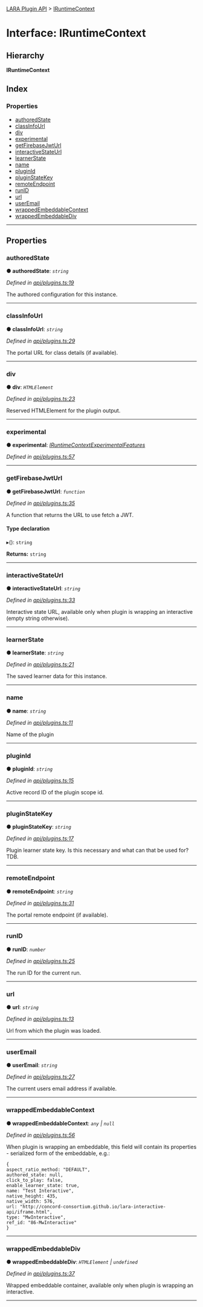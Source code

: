 [LARA Plugin API](../README.md) > [IRuntimeContext](../interfaces/iruntimecontext.md)

# Interface: IRuntimeContext

## Hierarchy

**IRuntimeContext**

## Index

### Properties

* [authoredState](iruntimecontext.md#authoredstate)
* [classInfoUrl](iruntimecontext.md#classinfourl)
* [div](iruntimecontext.md#div)
* [experimental](iruntimecontext.md#experimental)
* [getFirebaseJwtUrl](iruntimecontext.md#getfirebasejwturl)
* [interactiveStateUrl](iruntimecontext.md#interactivestateurl)
* [learnerState](iruntimecontext.md#learnerstate)
* [name](iruntimecontext.md#name)
* [pluginId](iruntimecontext.md#pluginid)
* [pluginStateKey](iruntimecontext.md#pluginstatekey)
* [remoteEndpoint](iruntimecontext.md#remoteendpoint)
* [runID](iruntimecontext.md#runid)
* [url](iruntimecontext.md#url)
* [userEmail](iruntimecontext.md#useremail)
* [wrappedEmbeddableContext](iruntimecontext.md#wrappedembeddablecontext)
* [wrappedEmbeddableDiv](iruntimecontext.md#wrappedembeddablediv)

---

## Properties

<a id="authoredstate"></a>

###  authoredState

**● authoredState**: *`string`*

*Defined in [api/plugins.ts:19](https://github.com/concord-consortium/lara/blob/5741bf58/lara-plugin-api-V2/src/api/plugins.ts#L19)*

The authored configuration for this instance.

___
<a id="classinfourl"></a>

###  classInfoUrl

**● classInfoUrl**: *`string`*

*Defined in [api/plugins.ts:29](https://github.com/concord-consortium/lara/blob/5741bf58/lara-plugin-api-V2/src/api/plugins.ts#L29)*

The portal URL for class details (if available).

___
<a id="div"></a>

###  div

**● div**: *`HTMLElement`*

*Defined in [api/plugins.ts:23](https://github.com/concord-consortium/lara/blob/5741bf58/lara-plugin-api-V2/src/api/plugins.ts#L23)*

Reserved HTMLElement for the plugin output.

___
<a id="experimental"></a>

###  experimental

**● experimental**: *[IRuntimeContextExperimentalFeatures](iruntimecontextexperimentalfeatures.md)*

*Defined in [api/plugins.ts:57](https://github.com/concord-consortium/lara/blob/5741bf58/lara-plugin-api-V2/src/api/plugins.ts#L57)*

___
<a id="getfirebasejwturl"></a>

###  getFirebaseJwtUrl

**● getFirebaseJwtUrl**: *`function`*

*Defined in [api/plugins.ts:35](https://github.com/concord-consortium/lara/blob/5741bf58/lara-plugin-api-V2/src/api/plugins.ts#L35)*

A function that returns the URL to use fetch a JWT.

#### Type declaration
▸(): `string`

**Returns:** `string`

___
<a id="interactivestateurl"></a>

###  interactiveStateUrl

**● interactiveStateUrl**: *`string`*

*Defined in [api/plugins.ts:33](https://github.com/concord-consortium/lara/blob/5741bf58/lara-plugin-api-V2/src/api/plugins.ts#L33)*

Interactive state URL, available only when plugin is wrapping an interactive (empty string otherwise).

___
<a id="learnerstate"></a>

###  learnerState

**● learnerState**: *`string`*

*Defined in [api/plugins.ts:21](https://github.com/concord-consortium/lara/blob/5741bf58/lara-plugin-api-V2/src/api/plugins.ts#L21)*

The saved learner data for this instance.

___
<a id="name"></a>

###  name

**● name**: *`string`*

*Defined in [api/plugins.ts:11](https://github.com/concord-consortium/lara/blob/5741bf58/lara-plugin-api-V2/src/api/plugins.ts#L11)*

Name of the plugin

___
<a id="pluginid"></a>

###  pluginId

**● pluginId**: *`string`*

*Defined in [api/plugins.ts:15](https://github.com/concord-consortium/lara/blob/5741bf58/lara-plugin-api-V2/src/api/plugins.ts#L15)*

Active record ID of the plugin scope id.

___
<a id="pluginstatekey"></a>

###  pluginStateKey

**● pluginStateKey**: *`string`*

*Defined in [api/plugins.ts:17](https://github.com/concord-consortium/lara/blob/5741bf58/lara-plugin-api-V2/src/api/plugins.ts#L17)*

Plugin learner state key. Is this necessary and what can that be used for? TDB.

___
<a id="remoteendpoint"></a>

###  remoteEndpoint

**● remoteEndpoint**: *`string`*

*Defined in [api/plugins.ts:31](https://github.com/concord-consortium/lara/blob/5741bf58/lara-plugin-api-V2/src/api/plugins.ts#L31)*

The portal remote endpoint (if available).

___
<a id="runid"></a>

###  runID

**● runID**: *`number`*

*Defined in [api/plugins.ts:25](https://github.com/concord-consortium/lara/blob/5741bf58/lara-plugin-api-V2/src/api/plugins.ts#L25)*

The run ID for the current run.

___
<a id="url"></a>

###  url

**● url**: *`string`*

*Defined in [api/plugins.ts:13](https://github.com/concord-consortium/lara/blob/5741bf58/lara-plugin-api-V2/src/api/plugins.ts#L13)*

Url from which the plugin was loaded.

___
<a id="useremail"></a>

###  userEmail

**● userEmail**: *`string`*

*Defined in [api/plugins.ts:27](https://github.com/concord-consortium/lara/blob/5741bf58/lara-plugin-api-V2/src/api/plugins.ts#L27)*

The current users email address if available.

___
<a id="wrappedembeddablecontext"></a>

###  wrappedEmbeddableContext

**● wrappedEmbeddableContext**: *`any` \| `null`*

*Defined in [api/plugins.ts:56](https://github.com/concord-consortium/lara/blob/5741bf58/lara-plugin-api-V2/src/api/plugins.ts#L56)*

When plugin is wrapping an embeddable, this field will contain its properties - serialized form of the embeddable, e.g.:

```
{
aspect_ratio_method: "DEFAULT",
authored_state: null,
click_to_play: false,
enable_learner_state: true,
name: "Test Interactive",
native_height: 435,
native_width: 576,
url: "http://concord-consortium.github.io/lara-interactive-api/iframe.html",
type: "MwInteractive",
ref_id: "86-MwInteractive"
}
```

___
<a id="wrappedembeddablediv"></a>

###  wrappedEmbeddableDiv

**● wrappedEmbeddableDiv**: *`HTMLElement` \| `undefined`*

*Defined in [api/plugins.ts:37](https://github.com/concord-consortium/lara/blob/5741bf58/lara-plugin-api-V2/src/api/plugins.ts#L37)*

Wrapped embeddable container, available only when plugin is wrapping an interactive.

___

